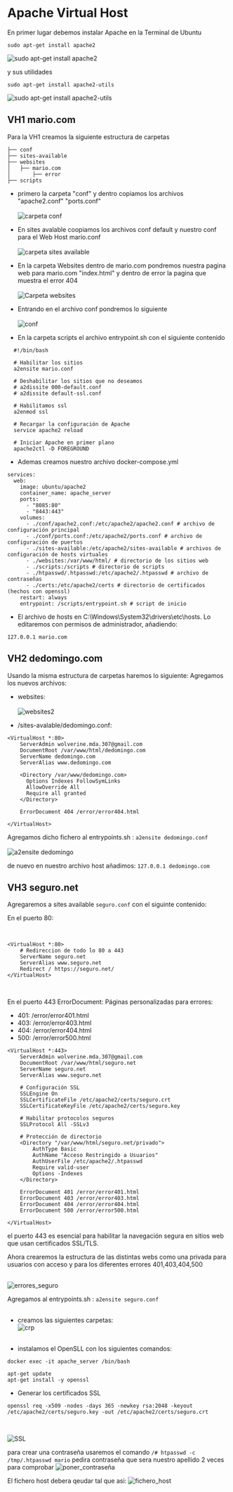 # Apache Virtual Host
En primer lugar debemos instalar Apache en la Terminal de Ubuntu
```
sudo apt-get install apache2
```
![sudo apt-get install apache2](./imgs/intal_apache.png)

y sus utilidades
```
sudo apt-get install apache2-utils
```
![sudo apt-get install apache2-utils](./imgs/instal_apache2.png)


## VH1 mario.com
Para la VH1 creamos la siguiente estructura de carpetas

```
├── conf
├── sites-available
├── websites
│   ├── mario.com
│       ├── error
├── scripts
```

- primero la carpeta "conf" y dentro copiamos los archivos "apache2.conf" "ports.conf"
<br><br>
![carpeta conf](./imgs/carpeta_conf.png)

- En sites avalable coopiamos los archivos conf default y nuestro conf para el Web Host mario.conf
<br><br>
![carpeta sites available](./imgs/carpeta_sites_available.png)

- En la carpeta Websites dentro de mario.com pondremos nuestra pagina web para mario.com "index.html" y dentro de error la pagina que muestra el error 404
<br><br>
![Carpeta websites](./imgs/carpeta_websites.png)

- Entrando en el archivo conf pondremos lo siguiente<br><br>
![conf](./imgs/mario_conf.png)

- En la carpeta scripts el archivo entrypoint.sh con el siguiente contenido

```
  #!/bin/bash
  
  # Habilitar los sitios
  a2ensite mario.conf
  
  # Deshabilitar los sitios que no deseamos
  # a2dissite 000-default.conf
  # a2dissite default-ssl.conf
  
  # Habilitamos ssl
  a2enmod ssl
  
  # Recargar la configuración de Apache
  service apache2 reload
  
  # Iniciar Apache en primer plano
  apache2ctl -D FOREGROUND
```

- Ademas creamos nuestro archivo docker-compose.yml
```
services:
  web:
    image: ubuntu/apache2
    container_name: apache_server
    ports:
      - "8085:80"
      - "8443:443"
    volumes:
      - ./conf/apache2.conf:/etc/apache2/apache2.conf # archivo de configuración principal
      - ./conf/ports.conf:/etc/apache2/ports.conf # archivo de configuración de puertos
      - ./sites-available:/etc/apache2/sites-available # archivos de configuración de hosts virtuales
      - ./websites:/var/www/html/ # directorio de los sitios web
      - ./scripts:/scripts # directorio de scripts
      - ./htpasswd/.htpasswd:/etc/apache2/.htpasswd # archivo de contraseñas
      - ./certs:/etc/apache2/certs # directorio de certificados (hechos con openssl)
    restart: always
    entrypoint: /scripts/entrypoint.sh # script de inicio
```

- El archivo de hosts en C:\Windows\System32\drivers\etc\hosts. Lo editaremos con permisos de administrador, añadiendo:

```127.0.0.1 mario.com```

## VH2 dedomingo.com
Usando la misma estructura de carpetas haremos lo siguiente:
Agregamos los nuevos archivos:

- websites: <br><br>
![websites2](./imgs/website2.png)<br>

- /sites-avalable/dedomingo.conf:<br>

```
<VirtualHost *:80>
	ServerAdmin wolverine.mda.307@gmail.com
	DocumentRoot /var/www/html/dedomingo.com
	ServerName dedomingo.com
	ServerAlias www.dedomingo.com

	<Directory /var/www/dedomingo.com> 
      Options Indexes FollowSymLinks
      AllowOverride All
      Require all granted
    </Directory>

	ErrorDocument 404 /error/error404.html

</VirtualHost>
```

Agregamos dicho fichero al entrypoints.sh : ```a2ensite dedomingo.conf```<br><br>
![a2ensite dedomingo](./imgs/a2ensiteDedomingo.png)

de nuevo en nuestro archivo host añadimos: ```127.0.0.1 dedomingo.com```<br>

## VH3 seguro.net
Agregaremos a sites available ```seguro.conf``` con el siguinte contenido:<br>

En el puerto 80:

<br>

```
<VirtualHost *:80>
    # Redireccion de todo lo 80 a 443
    ServerName seguro.net
    ServerAlias www.seguro.net
    Redirect / https://seguro.net/
</VirtualHost>
```
<br>

En el puerto 443 
ErrorDocument: Páginas personalizadas para errores:
- 401: /error/error401.html
- 403: /error/error403.html
- 404: /error/error404.html
- 500: /error/error500.html

```
<VirtualHost *:443>
    ServerAdmin wolverine.mda.307@gmail.com
    DocumentRoot /var/www/html/seguro.net
    ServerName seguro.net
    ServerAlias www.seguro.net

    # Configuración SSL
    SSLEngine On
    SSLCertificateFile /etc/apache2/certs/seguro.crt
    SSLCertificateKeyFile /etc/apache2/certs/seguro.key 

    # Habilitar protocolos seguros
    SSLProtocol All -SSLv3

    # Protección de directorio
    <Directory "/var/www/html/seguro.net/privado">
        AuthType Basic
        AuthName "Acceso Restringido a Usuarios"
        AuthUserFile /etc/apache2/.htpasswd
        Require valid-user
        Options -Indexes
    </Directory>

    ErrorDocument 401 /error/error401.html
    ErrorDocument 403 /error/error403.html
    ErrorDocument 404 /error/error404.html
    ErrorDocument 500 /error/error500.html

</VirtualHost>
```

el puerto 443 es esencial para habilitar la navegación segura en sitios web que usan certificados SSL/TLS.

Ahora crearemos la estructura de las distintas webs como una privada para usuarios con acceso y para los diferentes errores 401,403,404,500
<br><br>

![errores_seguro](./imgs/errores_seguro.png)

Agregamos al entrypoints.sh : ```a2ensite seguro.conf```<br><br>

- creamos las siguientes carpetas:<br>
![crp](./imgs/carpeta_certs.png)<br><br>

- instalamos el OpenSLL con los siguientes comandos: 
```
docker exec -it apache_server /bin/bash

apt-get update
apt-get install -y openssl
```

- Generar los certificados SSL
```
openssl req -x509 -nodes -days 365 -newkey rsa:2048 -keyout /etc/apache2/certs/seguro.key -out /etc/apache2/certs/seguro.crt
```
<br>

![SSL](./imgs/instalacion_ssl.png)
<br>

para crear una contraseña usaremos el comando ``` /# htpasswd -c /tmp/.htpasswd mario ```
pedira contraseña que sera nuestro apellido 2 veces para comprobar
![poner_contraseña](./imgs/asignar_contraseña.png)

El fichero host debera qeudar tal que asi: 
![fichero_host](./imgs/fichero_host.png)